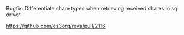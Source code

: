 Bugfix: Differentiate share types when retrieving received shares in sql driver

https://github.com/cs3org/reva/pull/2116
